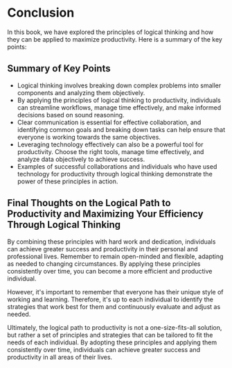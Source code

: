 # Conclusion

In this book, we have explored the principles of logical thinking and how they can be applied to maximize productivity. Here is a summary of the key points:

Summary of Key Points
---------------------

* Logical thinking involves breaking down complex problems into smaller components and analyzing them objectively.
* By applying the principles of logical thinking to productivity, individuals can streamline workflows, manage time effectively, and make informed decisions based on sound reasoning.
* Clear communication is essential for effective collaboration, and identifying common goals and breaking down tasks can help ensure that everyone is working towards the same objectives.
* Leveraging technology effectively can also be a powerful tool for productivity. Choose the right tools, manage time effectively, and analyze data objectively to achieve success.
* Examples of successful collaborations and individuals who have used technology for productivity through logical thinking demonstrate the power of these principles in action.

Final Thoughts on the Logical Path to Productivity and Maximizing Your Efficiency Through Logical Thinking
----------------------------------------------------------------------------------------------------------

By combining these principles with hard work and dedication, individuals can achieve greater success and productivity in their personal and professional lives. Remember to remain open-minded and flexible, adapting as needed to changing circumstances. By applying these principles consistently over time, you can become a more efficient and productive individual.

However, it's important to remember that everyone has their unique style of working and learning. Therefore, it's up to each individual to identify the strategies that work best for them and continuously evaluate and adjust as needed.

Ultimately, the logical path to productivity is not a one-size-fits-all solution, but rather a set of principles and strategies that can be tailored to fit the needs of each individual. By adopting these principles and applying them consistently over time, individuals can achieve greater success and productivity in all areas of their lives.